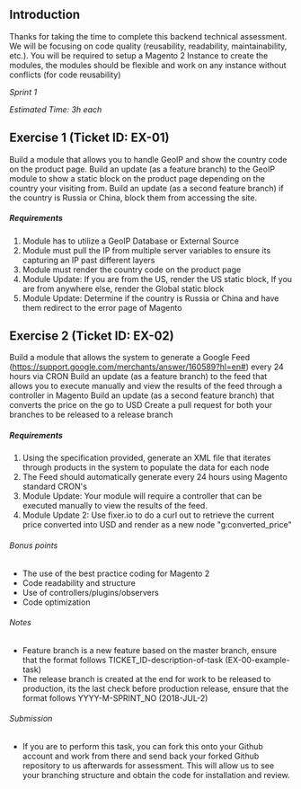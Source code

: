 Introduction
---
Thanks for taking the time to complete this backend technical assessment. We will be focusing on code quality (reusability, readability, maintainability, etc.). You will be required to setup a Magento 2 Instance to create the modules, the modules should be flexible and work on any instance without conflicts (for code reusability)


*Sprint 1*

*Estimated Time: 3h each* 

Exercise 1 (Ticket ID: EX-01)
---
Build a module that allows you to handle GeoIP and show the country code on the product page. 
Build an update (as a feature branch) to the GeoIP module to show a static block on the product page depending on the country your visiting from. 
Build an update (as a second feature branch) if the country is Russia or China, block them from accessing the site.

##### Requirements
1. Module has to utilize a GeoIP Database or External Source
2. Module must pull the IP from multiple server variables to ensure its capturing an IP past different layers
3. Module must render the country code on the product page
4. Module Update: If you are from the US, render the US static block, If you are from anywhere else, render the Global static block
5. Module Update: Determine if the country is Russia or China and have them redirect to the error page of Magento

Exercise 2 (Ticket ID: EX-02)
---
Build a module that allows the system to generate a Google Feed (https://support.google.com/merchants/answer/160589?hl=en#) every 24 hours via CRON
Build an update (as a feature branch) to the feed that allows you to execute manually and view the results of the feed through a controller in Magento
Build an update (as a second feature branch) that converts the price on the go to USD
Create a pull request for both your branches to be released to a release branch

##### Requirements
1. Using the specification provided, generate an XML file that iterates through products in the system to populate the data for each node
2. The Feed should automatically generate every 24 hours using Magento standard CRON's
3. Module Update: Your module will require a controller that can be executed manually to view the results of the feed.
4. Module Update 2: Use fixer.io to do a curl out to retrieve the current price converted into USD and render as a new node "g:converted_price"

###### Bonus points
* The use of the best practice coding for Magento 2
* Code readability and structure
* Use of controllers/plugins/observers
* Code optimization

###### Notes
* Feature branch is a new feature based on the master branch, ensure that the format follows TICKET_ID-description-of-task (EX-00-example-task)
* The release branch is created at the end for work to be released to production, its the last check before production release, ensure that the format follows YYYY-M-SPRINT_NO (2018-JUL-2)

###### Submission
* If you are to perform this task, you can fork this onto your Github account and work from there and send back your forked Github repository to us afterwards for assessment. This will allow us to see your branching structure and obtain the code for installation and review.
